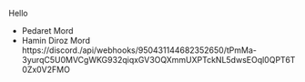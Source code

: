 Hello
* Pedaret Mord
* Hamin Diroz Mord
https://discord./api/webhooks/950431144682352650/tPmMa-3yurqC5U0MVCgWKG932qiqxGV3OQXmmUXPTckNL5dwsEOql0QPT6T0Zx0V2FMO
